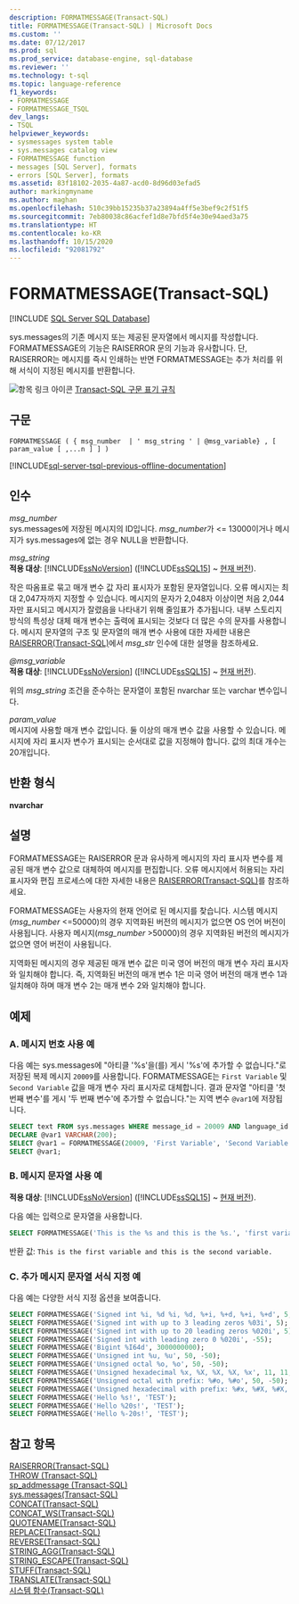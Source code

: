 ```yaml
---
description: FORMATMESSAGE(Transact-SQL)
title: FORMATMESSAGE(Transact-SQL) | Microsoft Docs
ms.custom: ''
ms.date: 07/12/2017
ms.prod: sql
ms.prod_service: database-engine, sql-database
ms.reviewer: ''
ms.technology: t-sql
ms.topic: language-reference
f1_keywords:
- FORMATMESSAGE
- FORMATMESSAGE_TSQL
dev_langs:
- TSQL
helpviewer_keywords:
- sysmessages system table
- sys.messages catalog view
- FORMATMESSAGE function
- messages [SQL Server], formats
- errors [SQL Server], formats
ms.assetid: 83f18102-2035-4a87-acd0-8d96d03efad5
author: markingmyname
ms.author: maghan
ms.openlocfilehash: 510c39bb15235b37a23894a4ff5e3bef9c2f51f5
ms.sourcegitcommit: 7eb80038c86acfef1d8e7bfd5f4e30e94aed3a75
ms.translationtype: HT
ms.contentlocale: ko-KR
ms.lasthandoff: 10/15/2020
ms.locfileid: "92081792"
---
```

# <a name="formatmessage-transact-sql"></a>FORMATMESSAGE(Transact-SQL)
[!INCLUDE [SQL Server SQL Database](../../includes/applies-to-version/sql-asdb.md)]

  sys.messages의 기존 메시지 또는 제공된 문자열에서 메시지를 작성합니다. FORMATMESSAGE의 기능은 RAISERROR 문의 기능과 유사합니다. 단, RAISERROR는 메시지를 즉시 인쇄하는 반면 FORMATMESSAGE는 추가 처리를 위해 서식이 지정된 메시지를 반환합니다.  
  
 ![항목 링크 아이콘](../../database-engine/configure-windows/media/topic-link.gif "항목 링크 아이콘") [Transact-SQL 구문 표기 규칙](../../t-sql/language-elements/transact-sql-syntax-conventions-transact-sql.md)  
  
## <a name="syntax"></a>구문  
  
```syntaxsql
FORMATMESSAGE ( { msg_number  | ' msg_string ' | @msg_variable} , [ param_value [ ,...n ] ] )  
```  
  
[!INCLUDE[sql-server-tsql-previous-offline-documentation](../../includes/sql-server-tsql-previous-offline-documentation.md)]

## <a name="arguments"></a>인수
 *msg_number*  
 sys.messages에 저장된 메시지의 ID입니다. *msg_number*가 <= 13000이거나 메시지가 sys.messages에 없는 경우 NULL을 반환합니다.  
  
 *msg_string*  
 **적용 대상**: [!INCLUDE[ssNoVersion](../../includes/ssnoversion-md.md)] ([!INCLUDE[ssSQL15](../../includes/sssql15-md.md)] ~ [현재 버전](https://go.microsoft.com/fwlink/p/?LinkId=299658)).  
  
 작은 따옴표로 묶고 매개 변수 값 자리 표시자가 포함된 문자열입니다. 오류 메시지는 최대 2,047자까지 지정할 수 있습니다. 메시지의 문자가 2,048자 이상이면 처음 2,044자만 표시되고 메시지가 잘렸음을 나타내기 위해 줄임표가 추가됩니다. 내부 스토리지 방식의 특성상 대체 매개 변수는 출력에 표시되는 것보다 더 많은 수의 문자를 사용합니다.  메시지 문자열의 구조 및 문자열의 매개 변수 사용에 대한 자세한 내용은 [RAISERROR&#40;Transact-SQL&#41;](../../t-sql/language-elements/raiserror-transact-sql.md)에서 *msg_str* 인수에 대한 설명을 참조하세요.  

 *@msg_variable*  
 **적용 대상**: [!INCLUDE[ssNoVersion](../../includes/ssnoversion-md.md)] ([!INCLUDE[ssSQL15](../../includes/sssql15-md.md)] ~ [현재 버전](https://go.microsoft.com/fwlink/p/?LinkId=299658)).  
  
 위의 *msg_string* 조건을 준수하는 문자열이 포함된 nvarchar 또는 varchar 변수입니다.  
  
 *param_value*  
 메시지에 사용할 매개 변수 값입니다. 둘 이상의 매개 변수 값을 사용할 수 있습니다. 메시지에 자리 표시자 변수가 표시되는 순서대로 값을 지정해야 합니다. 값의 최대 개수는 20개입니다.  
  
## <a name="return-types"></a>반환 형식  
 **nvarchar**  
  
## <a name="remarks"></a>설명  
 FORMATMESSAGE는 RAISERROR 문과 유사하게 메시지의 자리 표시자 변수를 제공된 매개 변수 값으로 대체하여 메시지를 편집합니다. 오류 메시지에서 허용되는 자리 표시자와 편집 프로세스에 대한 자세한 내용은 [RAISERROR&#40;Transact-SQL&#41;](../../t-sql/language-elements/raiserror-transact-sql.md)를 참조하세요.  
  
 FORMATMESSAGE는 사용자의 현재 언어로 된 메시지를 찾습니다. 시스템 메시지(*msg_number* <=50000)의 경우 지역화된 버전의 메시지가 없으면 OS 언어 버전이 사용됩니다. 사용자 메시지(*msg_number* >50000)의 경우 지역화된 버전의 메시지가 없으면 영어 버전이 사용됩니다.
  
 지역화된 메시지의 경우 제공된 매개 변수 값은 미국 영어 버전의 매개 변수 자리 표시자와 일치해야 합니다. 즉, 지역화된 버전의 매개 변수 1은 미국 영어 버전의 매개 변수 1과 일치해야 하며 매개 변수 2는 매개 변수 2와 일치해야 합니다.  
  
## <a name="examples"></a>예제  
  
### <a name="a-example-with-a-message-number"></a>A. 메시지 번호 사용 예  
 다음 예는 sys.messages에 "아티클 '%s'을(를) 게시 '%s'에 추가할 수 없습니다."로 저장된 복제 메시지 `20009`를 사용합니다. FORMATMESSAGE는 `First Variable` 및 `Second Variable` 값을 매개 변수 자리 표시자로 대체합니다. 결과 문자열 "아티클 '첫 번째 변수'를 게시 '두 번째 변수'에 추가할 수 없습니다."는 지역 변수 `@var1`에 저장됩니다.  
  
```sql
SELECT text FROM sys.messages WHERE message_id = 20009 AND language_id = 1033;  
DECLARE @var1 VARCHAR(200);   
SELECT @var1 = FORMATMESSAGE(20009, 'First Variable', 'Second Variable');   
SELECT @var1;  
```  
  
### <a name="b-example-with-a-message-string"></a>B. 메시지 문자열 사용 예  
  
**적용 대상**: [!INCLUDE[ssNoVersion](../../includes/ssnoversion-md.md)] ([!INCLUDE[ssSQL15](../../includes/sssql15-md.md)] ~ [현재 버전](https://go.microsoft.com/fwlink/p/?LinkId=299658)).  
  
 다음 예는 입력으로 문자열을 사용합니다.  
  
```sql
SELECT FORMATMESSAGE('This is the %s and this is the %s.', 'first variable', 'second variable') AS Result;  
```  
  
 반환 값: `This is the first variable and this is the second variable.`  
  
### <a name="c-additional-message-string-formatting-examples"></a>C. 추가 메시지 문자열 서식 지정 예  
 다음 예는 다양한 서식 지정 옵션을 보여줍니다.  
  
```sql
SELECT FORMATMESSAGE('Signed int %i, %d %i, %d, %+i, %+d, %+i, %+d', 5, -5, 50, -50, -11, -11, 11, 11);
SELECT FORMATMESSAGE('Signed int with up to 3 leading zeros %03i', 5);  
SELECT FORMATMESSAGE('Signed int with up to 20 leading zeros %020i', 5);  
SELECT FORMATMESSAGE('Signed int with leading zero 0 %020i', -55);  
SELECT FORMATMESSAGE('Bigint %I64d', 3000000000);
SELECT FORMATMESSAGE('Unsigned int %u, %u', 50, -50);  
SELECT FORMATMESSAGE('Unsigned octal %o, %o', 50, -50);  
SELECT FORMATMESSAGE('Unsigned hexadecimal %x, %X, %X, %X, %x', 11, 11, -11, 50, -50);  
SELECT FORMATMESSAGE('Unsigned octal with prefix: %#o, %#o', 50, -50);  
SELECT FORMATMESSAGE('Unsigned hexadecimal with prefix: %#x, %#X, %#X, %X, %x', 11, 11, -11, 50, -50);  
SELECT FORMATMESSAGE('Hello %s!', 'TEST');  
SELECT FORMATMESSAGE('Hello %20s!', 'TEST');  
SELECT FORMATMESSAGE('Hello %-20s!', 'TEST');  
```  
  
## <a name="see-also"></a>참고 항목  
 [RAISERROR&#40;Transact-SQL&#41;](../../t-sql/language-elements/raiserror-transact-sql.md)  
 [THROW &#40;Transact-SQL&#41;](../../t-sql/language-elements/throw-transact-sql.md)   
 [sp_addmessage &#40;Transact-SQL&#41;](../../relational-databases/system-stored-procedures/sp-addmessage-transact-sql.md)   
 [sys.messages&#40;Transact-SQL&#41;](../../relational-databases/system-catalog-views/messages-for-errors-catalog-views-sys-messages.md)   
 [CONCAT&#40;Transact-SQL&#41;](../../t-sql/functions/concat-transact-sql.md)  
 [CONCAT_WS&#40;Transact-SQL&#41;](../../t-sql/functions/concat-ws-transact-sql.md)  
 [QUOTENAME&#40;Transact-SQL&#41;](../../t-sql/functions/quotename-transact-sql.md)  
 [REPLACE&#40;Transact-SQL&#41;](../../t-sql/functions/replace-transact-sql.md)  
 [REVERSE&#40;Transact-SQL&#41;](../../t-sql/functions/reverse-transact-sql.md)  
 [STRING_AGG&#40;Transact-SQL&#41;](../../t-sql/functions/string-agg-transact-sql.md)  
 [STRING_ESCAPE&#40;Transact-SQL&#41;](../../t-sql/functions/string-escape-transact-sql.md)  
 [STUFF&#40;Transact-SQL&#41;](../../t-sql/functions/stuff-transact-sql.md)  
 [TRANSLATE&#40;Transact-SQL&#41;](../../t-sql/functions/translate-transact-sql.md)  
 [시스템 함수&#40;Transact-SQL&#41;](../../relational-databases/system-functions/system-functions-category-transact-sql.md)   
  
  
